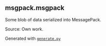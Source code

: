 <!--
SPDX-FileCopyrightText: 2021 KOLANICH

SPDX-License-Identifier: Unlicense
-->

## msgpack.msgpack

Some blob of data serialized into MessagePack.

Source: Own work.

Generated with [`generate.py`](./generate.py)
